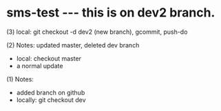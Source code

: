 # sms-test --- this is on dev2 branch.

(3) local: git checkout -d dev2 (new branch), gcommit, push-do

(2) Notes: updated master, deleted dev branch
 * local: checkout master
 * a normal update
   
(1) Notes: 
 * added branch on github
 * locally: git checkout dev
